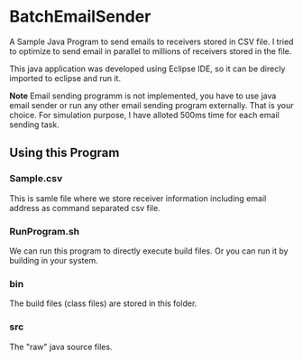 # BatchEmailSender
A Sample Java Program to send emails to receivers stored in CSV file. I tried to optimize to send email in parallel to millions of receivers stored in the file.

This java application was developed using Eclipse IDE, so it can be direcly imported to eclipse and run it. 

**Note** 
Email sending programm is not implemented, you have to use java email sender or run any other email sending program externally. That is your choice. For simulation purpose, I have alloted 500ms time for each email sending task. 



## Using this Program
### Sample.csv
This is samle file where we store receiver information including email address as command separated csv file. 
### RunProgram.sh 
We can run this program to directly execute build files. Or you can run it by building in your system.
### bin 
The build files (class files) are stored in this folder.
### src 
The "raw" java source files. 
